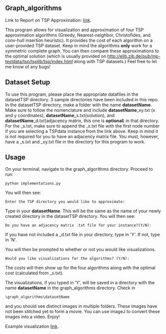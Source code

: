 ## Graph_algorithms
Link to Report on TSP Approximation: [link](https://www.overleaf.com/read/kxcbxmmbpnkx).

This program allows for visualization and approximation of four TSP approximation algorithms (Greedy, Nearest-neighbor, Christofides, and conv-hull insertion heuristic). It provides the cost of each algorithm on a user-provided TSP dataset. Keep in mind the algorithms **only** work for a symmetric complete graph. You can then compare these approximations to the optimal solution (which is usually provided on http://elib.zib.de/pub/mp-testdata/tsp/tsplib/tsp/index.html along with TSP datasets.) Feel free to let me know of any bugs!

Dataset Setup
------------
To use this program, please place the appropriate datafiles in the datasetTSP directory. 3 sample directories have been included in this repo. In the datasetTSP directory, make a folder with the name **datasetName**. Make sure to follow the nomenclature and include **datasetName**_xy.txt (x and y coordinates), **datasetName**_s.txt(solution), and **datasetName**_d.txt(adjacency matrix, this one is **optional**) in that directory. For the _s.txt, make sure to append the _s.txt file with the first node number if you are selecting a TSPdata instance from the link above. Keep in mind it is not required for you to have an adjacency matrix file. You must, however, have a _s.txt and _xy.txt file in the directory for this program to work.


Usage
-----
On your terminal, navigate to the graph_algorithms directory. 
Proceed to run:
```
python implementations.py
```
You will then see:
```
Enter the TSP directory you would like to approximate:
```
Type in your **datasetName**. This will be the same as the name of your newly created directory in the datasetTSP directory.
You will then see:
```
Do you have an adjacency matrix .txt file for your instance?(Y/N):
```
If you have not included a _d.txt file in your directory, type in 'Y'. If not, type in 'N'.

You will then be prompted to whether or not you would like visualizations.
```
Would you like visualizations for the algorithms? (Y/N): 
```
The costs will then show up for the four algorithms along with the optimal cost (calculated from _s.txt).

The visualizations, if you typed in 'Y', will be saved in a directory with the name **datasetName** in the graph_algorithms directory. Check in 
```
\graph_algorithms\datasetName
```
and you should see distinct images in multiple folders. These images have not been stitched yet to form a movie. You can use imageJ to convert these images into a video. Enjoy! 

Example visualization [link](https://chriski777.github.io/graph_website/).
